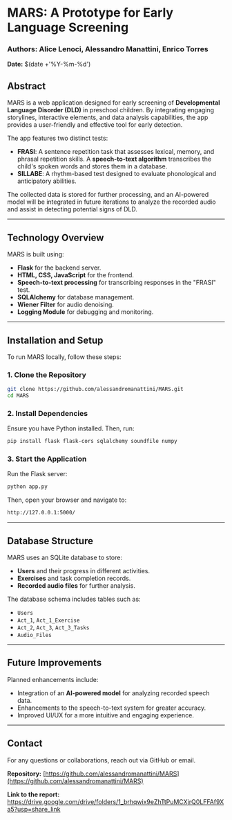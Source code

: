 # MARS: A Prototype for Early Language Screening

### Authors: Alice Lenoci, Alessandro Manattini, Enrico Torres  
**Date:** $(date +'%Y-%m-%d')

## Abstract
MARS is a web application designed for early screening of **Developmental Language Disorder (DLD)** in preschool children. By integrating engaging storylines, interactive elements, and data analysis capabilities, the app provides a user-friendly and effective tool for early detection.

The app features two distinct tests:
- **FRASI**: A sentence repetition task that assesses lexical, memory, and phrasal repetition skills. A **speech-to-text algorithm** transcribes the child's spoken words and stores them in a database.
- **SILLABE**: A rhythm-based test designed to evaluate phonological and anticipatory abilities.

The collected data is stored for further processing, and an AI-powered model will be integrated in future iterations to analyze the recorded audio and assist in detecting potential signs of DLD.

---

## Technology Overview
MARS is built using:
- **Flask** for the backend server.
- **HTML, CSS, JavaScript** for the frontend.
- **Speech-to-text processing** for transcribing responses in the "FRASI" test.
- **SQLAlchemy** for database management.
- **Wiener Filter** for audio denoising.
- **Logging Module** for debugging and monitoring.

---

## Installation and Setup
To run MARS locally, follow these steps:

### 1. Clone the Repository
```bash
git clone https://github.com/alessandromanattini/MARS.git
cd MARS
```

### 2. Install Dependencies
Ensure you have Python installed. Then, run:
```bash
pip install flask flask-cors sqlalchemy soundfile numpy
```

### 3. Start the Application
Run the Flask server:
```bash
python app.py
```
Then, open your browser and navigate to:
```bash
http://127.0.0.1:5000/
```

---

## Database Structure
MARS uses an SQLite database to store:
- **Users** and their progress in different activities.
- **Exercises** and task completion records.
- **Recorded audio files** for further analysis.

The database schema includes tables such as:
- `Users`
- `Act_1`, `Act_1_Exercise`
- `Act_2`, `Act_3`, `Act_3_Tasks`
- `Audio_Files`

---

## Future Improvements
Planned enhancements include:
- Integration of an **AI-powered model** for analyzing recorded speech data.
- Enhancements to the speech-to-text system for greater accuracy.
- Improved UI/UX for a more intuitive and engaging experience.

---

## Contact
For any questions or collaborations, reach out via GitHub or email.

**Repository:** [https://github.com/alessandromanattini/MARS](https://github.com/alessandromanattini/MARS)


**Link to the report:** https://drive.google.com/drive/folders/1_brhqwix9eZhTtPuMCXjrQ0LFFAf9Xa5?usp=share_link
